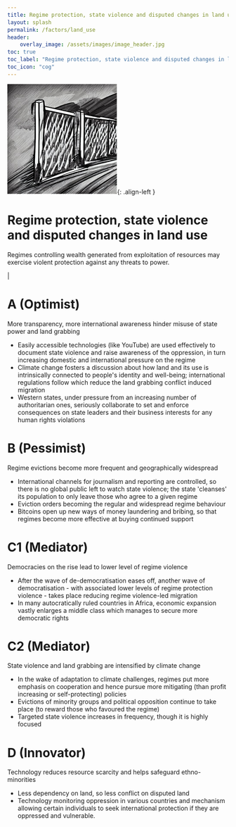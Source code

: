 ```yaml
---
title: Regime protection, state violence and disputed changes in land use
layout: splash
permalink: /factors/land_use
header:
    overlay_image: /assets/images/image_header.jpg
toc: true
toc_label: "Regime protection, state violence and disputed changes in land use"
toc_icon: "cog"
---
```


![image-left](/assets/images/RegimeProtection.png){: .align-left }

# Regime protection, state violence and disputed changes in land use
Regimes controlling wealth generated from exploitation of resources may exercise violent protection against any threats to power.

|

# A (Optimist)
More transparency, more international awareness hinder misuse of state power and land grabbing
* Easily accessible technologies (like YouTube) are used effectively to document state violence and raise awareness of the oppression, in turn increasing domestic and international pressure on the regime 
* Climate change fosters a discussion about how land and its use is intrinsically connected to people's identity and well-being; international regulations follow which reduce the land grabbing conflict induced migration
* Western states, under pressure from an increasing number of authoritarian ones, seriously collaborate to set and enforce consequences on state leaders and their business interests for any human rights violations

# B (Pessimist)
Regime evictions become more frequent and geographically widespread
* International channels for journalism and reporting are controlled, so there is no global public left to watch state violence; the state 'cleanses' its population to only leave those who agree to a given regime
* Eviction orders becoming the regular and widespread regime behaviour 
* Bitcoins open up new ways of money laundering and bribing, so that regimes become more effective at buying continued support


# C1 (Mediator)
Democracies on the rise lead to lower level of regime violence
* After the wave of de-democratisation eases off, another wave of democratisation - with associated lower levels of regime protection violence - takes place reducing regime violence-led migration 
* In many autocratically ruled countries in Africa, economic expansion vastly enlarges a middle class which manages to secure more democratic rights

# C2 (Mediator)
State violence and land grabbing are intensified by climate change
* In the wake of adaptation to climate challenges, regimes put more emphasis on cooperation and hence pursue more mitigating (than profit increasing or self-protecting) policies
* Evictions of minority groups and political opposition continue to take place (to reward those who favoured the regime)
* Targeted state violence increases in frequency, though it is highly focused

# D (Innovator)
Technology reduces resource scarcity and helps safeguard ethno-minorities
* Less dependency on land, so less conflict on disputed land
* Technology monitoring oppression in various countries and mechanism allowing certain individuals to seek international protection if they are oppressed and vulnerable. 
